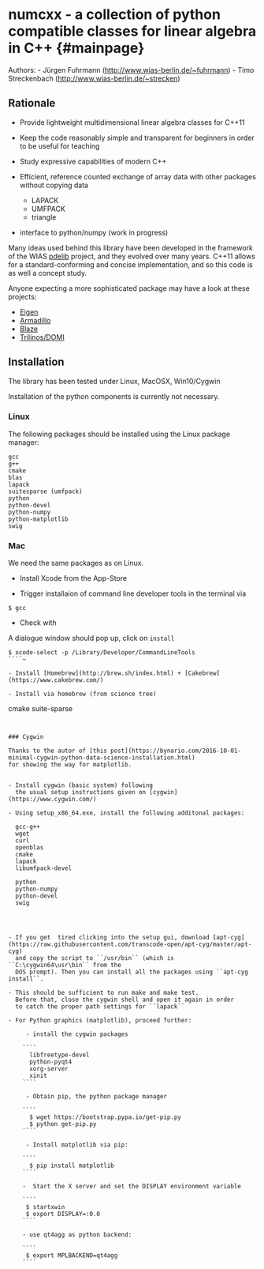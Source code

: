 numcxx - a collection of python compatible classes for linear algebra in C++ {#mainpage}
======================================================================
Authors: 
    - Jürgen Fuhrmann (http://www.wias-berlin.de/~fuhrmann)
    - Timo Streckenbach (http://www.wias-berlin.de/~strecken)

## Rationale

- Provide  lightweight  multidimensional  linear algebra  classes  for
  C++11

- Keep the  code reasonably  simple and  transparent for  beginners in
  order to be useful for teaching

- Study expressive capabilities of modern C++

- Efficient,  reference  counted exchange  of  array  data with  other
  packages without copying data
  - LAPACK
  - UMFPACK
  - triangle

- interface to python/numpy (work in progress)


Many  ideas  used behind  this  library  have  been developed  in  the
framework of  the WIAS  [pdelib](http://pdelib.org) project,  and they
evolved over many  years.  C++11 allows for  a standard-conforming and
concise implementation, and so this code is as well a concept study.

Anyone  expecting a more  sophisticated package  may have  a look  at these
projects:

- [Eigen](http://eigen.tuxfamily.org)
- [Armadillo](http://arma.sourceforge.net/)
- [Blaze](https://bitbucket.org/blaze-lib/blaze/overview)
- [Trilinos/DOMI](https://trilinos.org/packages/domi)

## Installation 

The library has been tested under
Linux,
MacOSX,
Win10/Cygwin

Installation of the python components is currently not necessary.

### Linux

The following packages should be installed
using the Linux package manager:

````
gcc
g++
cmake 
blas
lapack
suitesparse (umfpack)
python
python-devel
python-numpy
python-matplotlib
swig
````

### Mac

We need the same packages as on Linux.

- Install Xcode from the  App-Store 

- Trigger installaion of command line developer tools in the terminal via 

````
$ gcc
````

- Check with 

A  dialogue   window  should  pop   up,  click  on  `install`

````
$ xcode-select -p /Library/Developer/CommandLineTools
````~

- Install [Homebrew](http://brew.sh/index.html) + [Cakebrew](https://www.cakebrew.com/)

- Install via homebrew (from science tree)
````
cmake
suite-sparse
````


### Cygwin

Thanks to the autor of [this post](https://bynario.com/2016-10-01-minimal-cygwin-python-data-science-installation.html)
for showing the way for matplotlib.


- Install cygwin (basic system) following
  the usual setup instructions given on [cygwin](https://www.cygwin.com/)

- Using setup_x86_64.exe, install the following additonal packages:

````
      gcc-g++
      wget
      curl
      openblas
      cmake
      lapack
      libumfpack-devel

      python
      python-numpy
      python-devel 
      swig
````



- If you get  tired clicking into the setup gui, download [apt-cyg](https://raw.githubusercontent.com/transcode-open/apt-cyg/master/apt-cyg)
  and copy the script to ``/usr/bin`` (which is ``C:\cygwin64\usr\bin`` from the
  DOS prompt). Then you can install all the packages using ``apt-cyg install``.

- This should be sufficient to run make and make test.
  Before that, close the cygwin shell and open it again in order
  to catch the proper path settings for ``lapack``

- For Python graphics (matplotlib), proceed further:

     - install the cygwin packages

    ````
      libfreetype-devel 
      python-pyqt4
      xorg-server
      xinit
    ````

     - Obtain pip, the python package manager

    ````
      $ wget https://bootstrap.pypa.io/get-pip.py
      $ python get-pip.py
    ```` 

     - Install matplotlib via pip:

    ````
      $ pip install matplotlib
    ````

    -  Start the X server and set the DISPLAY environment variable

    ````
     $ startxwin
     $ export DISPLAY=:0.0
    ````

    - use qt4agg as python backend:

    ````
     $ export MPLBACKEND=qt4agg
    ````

